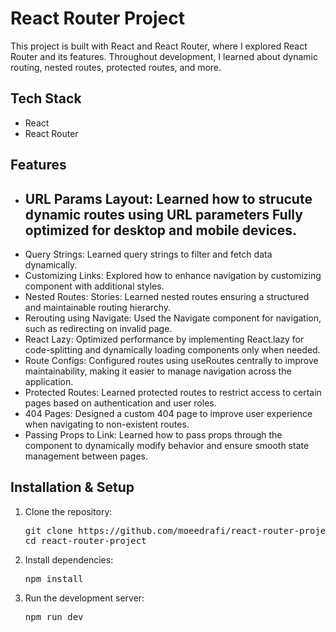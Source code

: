 # React Router Project

This project is built with React and React Router, where I explored React Router and its features. Throughout development, I learned about dynamic routing, nested routes, protected routes, and more.

## Tech Stack

- React
- React Router

## Features

- ## URL Params Layout: Learned how to strucute dynamic routes using URL parameters Fully optimized for desktop and mobile devices.
- Query Strings: Learned query strings to filter and fetch data dynamically.
- Customizing Links: Explored how to enhance navigation by customizing <Link> component with additional styles.
- Nested Routes: Stories: Learned nested routes ensuring a structured and maintainable routing hierarchy.
- Rerouting using Navigate: Used the Navigate component for navigation, such as redirecting on invalid page.
- React Lazy: Optimized performance by implementing React.lazy for code-splitting and dynamically loading components only when needed.
- Route Configs: Configured routes using useRoutes centrally to improve maintainability, making it easier to manage navigation across the application.
- Protected Routes: Learned protected routes to restrict access to certain pages based on authentication and user roles.
- 404 Pages: Designed a custom 404 page to improve user experience when navigating to non-existent routes.
- Passing Props to Link: Learned how to pass props through the <Link> component to dynamically modify behavior and ensure smooth state management between pages.
  
## Installation & Setup

1. Clone the repository:
   <pre>git clone https://github.com/moeedrafi/react-router-project.git
   cd react-router-project</pre>
2. Install dependencies:
   <pre>npm install</pre>
3. Run the development server:
   <pre>npm run dev</pre>
